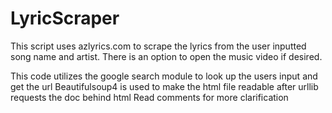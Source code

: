 # LyricScraper
 
 This script uses azlyrics.com to scrape the lyrics from the user inputted song name and artist.
 There is an option to open the music video if desired.
 
 This code utilizes the google search module to look up the users input and get the url
 Beautifulsoup4 is used to make the html file readable after urllib requests the doc behind html
 Read comments for more clarification
